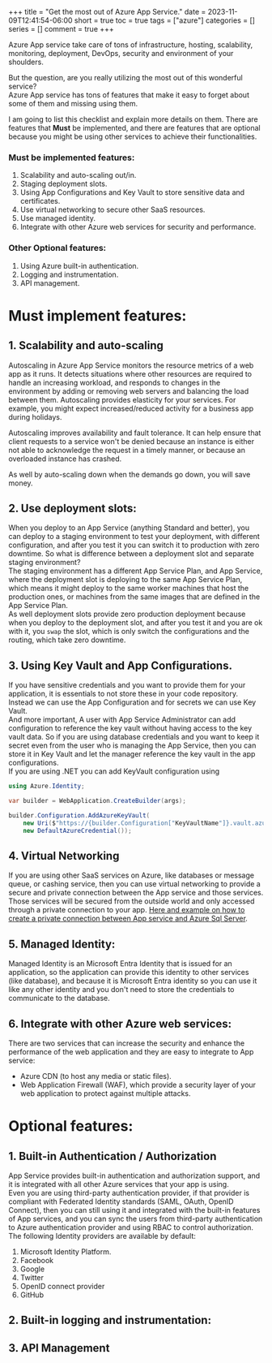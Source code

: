 +++
title = "Get the most out of Azure App Service."
date = 2023-11-09T12:41:54-06:00
short = true
toc = true
tags = ["azure"]
categories = []
series = []
comment = true
+++

Azure App service take care of tons of infrastructure, hosting, scalability, monitoring, deployment, DevOps, security and environment of your shoulders.  

But the question, are you really utilizing the most out of this wonderful service?  
Azure App service has tons of features that make it easy to forget about some of them and missing using them.  

I am going to list this checklist and explain more details on them. There are features that **Must** be implemented, and there are features that are optional because you might be using other services to achieve their functionalities.

### Must be implemented features:

1. Scalability and auto-scaling out/in.
2. Staging deployment slots.
3. Using App Configurations and Key Vault to store sensitive data and certificates.  
4. Use virtual networking to secure other SaaS resources.
5. Use managed identity.  
6. Integrate with other Azure web services for security and performance.  

### Other Optional features:
1. Using Azure built-in authentication.
2. Logging and instrumentation.
3. API management.



# Must implement features: 

## 1. Scalability and auto-scaling
Autoscaling in Azure App Service monitors the resource metrics of a web app as it runs. It detects situations where other resources are required to handle an increasing workload, and responds to changes in the environment by adding or removing web servers and balancing the load between them. Autoscaling provides elasticity for your services. For example, you might expect increased/reduced activity for a business app during holidays.

Autoscaling improves availability and fault tolerance. It can help ensure that client requests to a service won't be denied because an instance is either not able to acknowledge the request in a timely manner, or because an overloaded instance has crashed.

As well by auto-scaling down when the demands go down, you will save money.

## 2. Use deployment slots:
When you deploy to an App Service (anything Standard and better), you can deploy to a staging environment to test your deployment, with different configuration, and after you test it you can switch it to production with zero downtime.
So what is difference between a deployment slot and separate staging environment?  
The staging environment has a different App Service Plan, and App Service, where the deployment slot is deploying to the same App Service Plan, which means it might deploy to the same worker machines that host the production ones, or machines from the same images that are defined in the App Service Plan.  
As well deployment slots provide zero production deployment because when you deploy to the deployment slot, and after you test it and you are ok with it, you `swap` the slot, which is only switch the configurations and the routing, which take zero downtime.  


## 3. Using Key Vault and App Configurations.
If you have sensitive credentials and you want to provide them for your application, it is essentials to not store these in your code repository.  Instead we can use the App Configuration and for secrets we can use Key Vault.  
And more important, A user with App Service Administrator can add configuration to reference the key vault without having access to the key vault data.  So if you are using database credentials and you want to keep it secret even from the user who is managing the App Service, then you can store it in Key Vault and let the manager reference the key vault in the app configurations.  
If you are using .NET you can add KeyVault configuration using 
```csharp
using Azure.Identity;

var builder = WebApplication.CreateBuilder(args);

builder.Configuration.AddAzureKeyVault(
    new Uri($"https://{builder.Configuration["KeyVaultName"]}.vault.azure.net/"),
    new DefaultAzureCredential());
```

## 4. Virtual Networking
If you are using other SaaS services on Azure, like databases or message queue, or cashing service, then you can use virtual networking to provide a secure and private connection between the App service and those services. Those services will be secured from the outside world and only accessed through a private connection to your app.  [Here and example on how to create a private connection between App service and Azure Sql Server](https://www.ghassan.page/posts/2023_01_10_azure_networking_reciep_one/).  

## 5. Managed Identity:
Managed Identity is an Microsoft Entra Identity that is issued for an application, so the application can provide this identity to other services (like database), and because it is Microsoft Entra identity so you can use it like any other identity and you don't need to store the credentials to communicate to the database.  

## 6. Integrate with other Azure web services: 
There are two services that can increase the security and enhance the performance of the web application and they are easy to integrate to App service:  
* Azure CDN (to host any media or static files). 
* Web Application Firewall (WAF), which provide a security layer of your web application to protect against multiple attacks.  

# Optional features:

## 1. Built-in Authentication / Authorization
App Service provides built-in authentication and authorization support, and it is integrated with all other Azure services that your app is using.  
Even you are using third-party authentication provider, if that provider is compliant with Federated Identity standards (SAML, OAuth, OpenID Connect), then you can still using it and integrated with the built-in features of App services, and you can sync the users from third-party authentication to Azure authentication provider and using RBAC to control authorization.
The following Identity providers are available by default:
1. Microsoft Identity Platform.
2. Facebook
3. Google
4. Twitter
5. OpenID connect provider
6. GitHub

## 2. Built-in logging and instrumentation:
## 3. API Management




